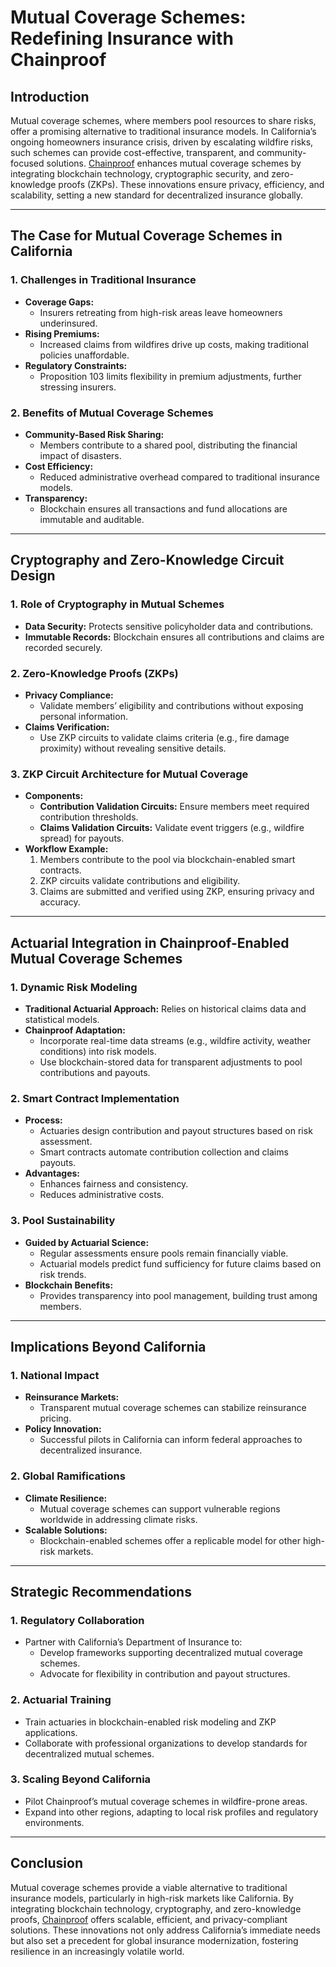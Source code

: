 # Mutual Coverage Schemes: Redefining Insurance with Chainproof

## Introduction
Mutual coverage schemes, where members pool resources to share risks, offer a promising alternative to traditional insurance models. In California’s ongoing homeowners insurance crisis, driven by escalating wildfire risks, such schemes can provide cost-effective, transparent, and community-focused solutions. [Chainproof](./CHAINPROOF.md) enhances mutual coverage schemes by integrating blockchain technology, cryptographic security, and zero-knowledge proofs (ZKPs). These innovations ensure privacy, efficiency, and scalability, setting a new standard for decentralized insurance globally.

---

## The Case for Mutual Coverage Schemes in California

### 1. **Challenges in Traditional Insurance**
- **Coverage Gaps:**
  - Insurers retreating from high-risk areas leave homeowners underinsured.
- **Rising Premiums:**
  - Increased claims from wildfires drive up costs, making traditional policies unaffordable.
- **Regulatory Constraints:**
  - Proposition 103 limits flexibility in premium adjustments, further stressing insurers.

### 2. **Benefits of Mutual Coverage Schemes**
- **Community-Based Risk Sharing:**
  - Members contribute to a shared pool, distributing the financial impact of disasters.
- **Cost Efficiency:**
  - Reduced administrative overhead compared to traditional insurance models.
- **Transparency:**
  - Blockchain ensures all transactions and fund allocations are immutable and auditable.

---

## Cryptography and Zero-Knowledge Circuit Design

### 1. **Role of Cryptography in Mutual Schemes**
- **Data Security:** Protects sensitive policyholder data and contributions.
- **Immutable Records:** Blockchain ensures all contributions and claims are recorded securely.

### 2. **Zero-Knowledge Proofs (ZKPs)**
- **Privacy Compliance:**
  - Validate members’ eligibility and contributions without exposing personal information.
- **Claims Verification:**
  - Use ZKP circuits to validate claims criteria (e.g., fire damage proximity) without revealing sensitive details.

### 3. **ZKP Circuit Architecture for Mutual Coverage**
- **Components:**
  - **Contribution Validation Circuits:** Ensure members meet required contribution thresholds.
  - **Claims Validation Circuits:** Validate event triggers (e.g., wildfire spread) for payouts.
- **Workflow Example:**
  1. Members contribute to the pool via blockchain-enabled smart contracts.
  2. ZKP circuits validate contributions and eligibility.
  3. Claims are submitted and verified using ZKP, ensuring privacy and accuracy.

---

## Actuarial Integration in Chainproof-Enabled Mutual Coverage Schemes

### 1. **Dynamic Risk Modeling**
- **Traditional Actuarial Approach:** Relies on historical claims data and statistical models.
- **Chainproof Adaptation:**
  - Incorporate real-time data streams (e.g., wildfire activity, weather conditions) into risk models.
  - Use blockchain-stored data for transparent adjustments to pool contributions and payouts.

### 2. **Smart Contract Implementation**
- **Process:**
  - Actuaries design contribution and payout structures based on risk assessment.
  - Smart contracts automate contribution collection and claims payouts.
- **Advantages:**
  - Enhances fairness and consistency.
  - Reduces administrative costs.

### 3. **Pool Sustainability**
- **Guided by Actuarial Science:**
  - Regular assessments ensure pools remain financially viable.
  - Actuarial models predict fund sufficiency for future claims based on risk trends.
- **Blockchain Benefits:**
  - Provides transparency into pool management, building trust among members.

---

## Implications Beyond California

### 1. **National Impact**
- **Reinsurance Markets:**
  - Transparent mutual coverage schemes can stabilize reinsurance pricing.
- **Policy Innovation:**
  - Successful pilots in California can inform federal approaches to decentralized insurance.

### 2. **Global Ramifications**
- **Climate Resilience:**
  - Mutual coverage schemes can support vulnerable regions worldwide in addressing climate risks.
- **Scalable Solutions:**
  - Blockchain-enabled schemes offer a replicable model for other high-risk markets.

---

## Strategic Recommendations

### 1. **Regulatory Collaboration**
- Partner with California’s Department of Insurance to:
  - Develop frameworks supporting decentralized mutual coverage schemes.
  - Advocate for flexibility in contribution and payout structures.

### 2. **Actuarial Training**
- Train actuaries in blockchain-enabled risk modeling and ZKP applications.
- Collaborate with professional organizations to develop standards for decentralized mutual schemes.

### 3. **Scaling Beyond California**
- Pilot Chainproof’s mutual coverage schemes in wildfire-prone areas.
- Expand into other regions, adapting to local risk profiles and regulatory environments.

---

## Conclusion
Mutual coverage schemes provide a viable alternative to traditional insurance models, particularly in high-risk markets like California. By integrating blockchain technology, cryptography, and zero-knowledge proofs, [Chainproof](./CHAINPROOF.md) offers scalable, efficient, and privacy-compliant solutions. These innovations not only address California’s immediate needs but also set a precedent for global insurance modernization, fostering resilience in an increasingly volatile world.
